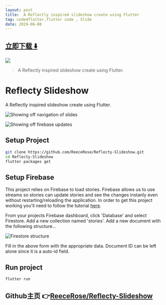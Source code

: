 ```yaml
---
layout: post
title:  A Reflectly inspired slideshow create using Flutter
tag: code4flutter,flutter code , Slide
date: 2019-06-08
---
```


 


## [立即下载 ️⬇️ ](https://codeload.github.com/ReeceRose/Reflecty-Slideshow/zip/master) 


 
![](https://flutterawesome.com/content/images/2019/03/Reflecty-Slideshowc.gif)
 
>
> A Reflectly inspired slideshow create using Flutter.
>

 
# Reflecty Slideshow

A Reflectly inspired slideshow create using Flutter.

![Showing off navigation of slides](https://static.reecerose.com/images/projects/reflecty-slideshow/navigate.gif)

![Showing off firebase updates](https://static.reecerose.com/images/projects/reflecty-slideshow/update.gif)

## Setup Project

```bash
git clone https://github.com/ReeceRose/Reflecty-Slideshow.git
cd Reflecty-Slideshow
flutter packages get
```

## Setup Firebase

This project relies on Firebase to load stories. Firebase allows us to use streams so stories can update stories and see the changes instanly even without restarting/reloading the application.  In order to get this project working you'll need to follow the tutorial [here](https://firebase.google.com/docs/flutter/setup).

From your projects Firebase dashboard, click 'Database' and select Firestore. Add a new collection named 'stories'. Add a new document with the following structure...

![Firestore structure](https://static.reecerose.com/images/projects/reflecty-slideshow/structure.png)

Fill in the above form with the appropriate data. Document ID can be left alone since it is a auto-id field.

## Run project

```bash
flutter run
```
## Github主页 👉[ReeceRose/Reflecty-Slideshow](http://github.com/ReeceRose/Reflecty-Slideshow)